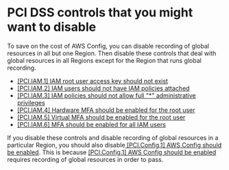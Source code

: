 # PCI DSS controls that you might want to disable<a name="securityhub-standards-pcidss-to-disable"></a>

To save on the cost of AWS Config, you can disable recording of global resources in all but one Region\. Then disable these controls that deal with global resources in all Regions except for the Region that runs global recording\.
+ [\[PCI\.IAM\.1\] IAM root user access key should not exist](securityhub-pci-controls.md#pcidss-iam-1)
+ [\[PCI\.IAM\.2\] IAM users should not have IAM policies attached](securityhub-pci-controls.md#pcidss-iam-2)
+ [\[PCI\.IAM\.3\] IAM policies should not allow full "\*" administrative privileges](securityhub-pci-controls.md#pcidss-iam-3)
+ [\[PCI\.IAM\.4\] Hardware MFA should be enabled for the root user](securityhub-pci-controls.md#pcidss-iam-4)
+ [\[PCI\.IAM\.5\] Virtual MFA should be enabled for the root user](securityhub-pci-controls.md#pcidss-iam-5)
+ [\[PCI\.IAM\.6\] MFA should be enabled for all IAM users](securityhub-pci-controls.md#pcidss-iam-6)

If you disable these controls and disable recording of global resources in a particular Region, you should also disable[ \[PCI\.Config\.1\] AWS Config should be enabled](securityhub-pci-controls.md#pcidss-config-1)\. This is because [ \[PCI\.Config\.1\] AWS Config should be enabled](securityhub-pci-controls.md#pcidss-config-1) requires recording of global resources in order to pass\.